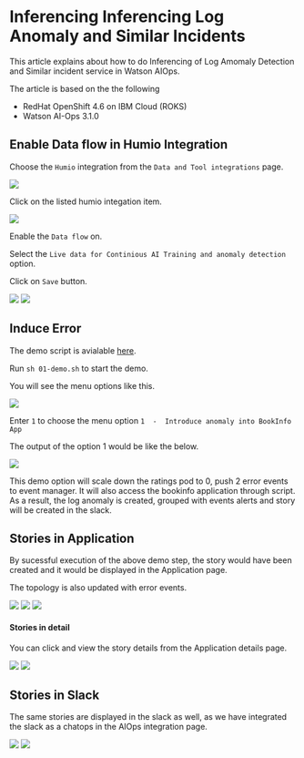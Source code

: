 # Inferencing Inferencing Log Anomaly and Similar Incidents

This article explains about how to do Inferencing of Log Amomaly Detection and Similar incident service in Watson AIOps.

The article is based on the the following

- RedHat OpenShift 4.6 on IBM Cloud (ROKS)
- Watson AI-Ops 3.1.0

## Enable Data flow in Humio Integration

Choose the `Humio` integration from the `Data and Tool integrations` page.

<img src="images/1-humio-on-1.png">

Click on the listed humio integation item.

<img src="images/1-humio-on-2.png">

Enable the `Data flow` on.

Select the `Live data for Continious AI Training and anomaly detection` option.

Click on `Save` button.

<img src="images/1-humio-on-3.png">
<img src="images/1-humio-on-4.png">

## Induce Error

The demo script is avialable [here](../800-demo-script). 

Run `sh 01-demo.sh` to start the demo.

You will see the menu options like this.

<img src="images/2-induce-1.png">

Enter `1` to choose the menu option `1  -  Introduce anomaly into BookInfo App`

The output of the option 1 would be like the below.

<img src="images/2-induce-2.png">

This demo option will scale down the ratings pod to 0, push  2 error events to event manager. It will also access the bookinfo application through script. As a result, the log anomaly is created, grouped with events alerts and story will be created in the slack.  

## Stories in Application

By sucessful execution of the above demo step, the story would have been created and it would be displayed in the Application page. 

The topology is also updated with error events. 

<img src="images/3-app-1.png">
<img src="images/3-app-2.png">
<img src="images/3-app-3.png">

#### Stories in detail

You can click and view the story details from the Application details page.

<img src="images/3-app-4.png">
<img src="images/3-app-5.png">

## Stories in Slack

The same stories are displayed in the slack as well, as we have integrated the slack as a chatops in the AIOps integration page.

<img src="images/4-story-1.png">
<img src="images/4-story-2.png">
